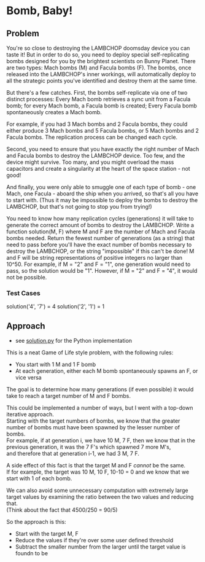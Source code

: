 # Bomb, Baby!

## Problem 

You're so close to destroying the LAMBCHOP doomsday device you can taste it! But in order to do so, you need to deploy special self-replicating bombs designed for you by the brightest scientists on Bunny Planet. There are two types: Mach bombs (M) and Facula bombs (F). The bombs, once released into the LAMBCHOP's inner workings, will automatically deploy to all the strategic points you've identified and destroy them at the same time. 

But there's a few catches. First, the bombs self-replicate via one of two distinct processes: 
Every Mach bomb retrieves a sync unit from a Facula bomb; for every Mach bomb, a Facula bomb is created;
Every Facula bomb spontaneously creates a Mach bomb.

For example, if you had 3 Mach bombs and 2 Facula bombs, they could either produce 3 Mach bombs and 5 Facula bombs, or 5 Mach bombs and 2 Facula bombs. The replication process can be changed each cycle. 

Second, you need to ensure that you have exactly the right number of Mach and Facula bombs to destroy the LAMBCHOP device. Too few, and the device might survive. Too many, and you might overload the mass capacitors and create a singularity at the heart of the space station - not good! 

And finally, you were only able to smuggle one of each type of bomb - one Mach, one Facula - aboard the ship when you arrived, so that's all you have to start with. (Thus it may be impossible to deploy the bombs to destroy the LAMBCHOP, but that's not going to stop you from trying!) 

You need to know how many replication cycles (generations) it will take to generate the correct amount of bombs to destroy the LAMBCHOP. Write a function solution(M, F) where M and F are the number of Mach and Facula bombs needed. Return the fewest number of generations (as a string) that need to pass before you'll have the exact number of bombs necessary to destroy the LAMBCHOP, or the string "impossible" if this can't be done! M and F will be string representations of positive integers no larger than 10^50. For example, if M = "2" and F = "1", one generation would need to pass, so the solution would be "1". However, if M = "2" and F = "4", it would not be possible.

### Test Cases

solution('4', '7') = 4
solution('2', '1') = 1


## Approach

- see [solution.py](solution.py) for the Python implementation

This is a neat Game of Life style problem, with the following rules:  
- You start with 1 M and 1 F bomb
- At each generation, either each M bomb spontaneously spawns an F, or vice versa

The goal is to determine how many generations (if even possible) it would take to reach a target number of M and F bombs. 

This could be implemented a number of ways, but I went with a top-down iterative approach.  
Starting with the target numbers of bombs, we know that the greater number of bombs must have been spawned by the lesser number of bombs.  
For example, if at generation i, we have 10 M, 7 F, then we know that in the previous generation, it was the 7 F's which spawned 7 more M's,  
and therefore that at generation i-1, we had 3 M, 7 F.  

A side effect of this fact is that the target M and F *cannot* be the same.  
If for example, the target was 10 M, 10 F, 10-10 = 0 and we know that we start with 1 of each bomb. 

We can also avoid some unnecessary computation with extremely large target values by examining the ratio between the two values and reducing that.  
(Think about the fact that 4500/250 = 90/5)

So the approach is this:  
- Start with the target M, F
- Reduce the values if they're over some user defined threshold 
- Subtract the smaller number from the larger until the target value is foundn to be